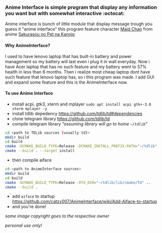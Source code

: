### Anime Interface is simple program that display any information you want but with somewhat interactive :octocat:
Anime interface is bunch of little module that display message trough you guess it "anime interface" this program feature character [Maid Chan](https://sakurasounopetnakanojo.fandom.com/wiki/Maid) from anime [Sakurasou no Pet na Kanojo](https://myanimelist.net/anime/13759/Sakurasou_no_Pet_na_Kanojo)

#### Why AnimeInterface?
I used to have lenovo laptop that has built-in battery and power management so my battery will last even i plug it in wall everyday. Now i have Acer laptop that has no such feature and my battery went to 57% health in less than 6 months. Then i realize most cheap laptop dont have such feature that lenovo laptop has, so i this program was made. I add GUI and expand some feature and this is the AnimeInterface now.

#### To use Anime Interface
* install acpi, gtk3, xterm and mplayer `sudo apt install acpi gtk+-3.0 xterm mplayer -y`
* install tdlib depedency <https://github.com/tdlib/td#dependencies>
* clone telegram library <https://github.com/tdlib/td>
* compile telegram library _"assuming library will go to home `~/tdlib`"_
```bash
cd <path to TDLib sources (usually td)>
mkdir build
cd build
cmake -DCMAKE_BUILD_TYPE=Release -DCMAKE_INSTALL_PREFIX:PATH="~/tdlib" ..
cmake --build . --target install
```
* then compile aiface
```bash
cd <path to AnimeInterface sources>
mkdir build
cd build
cmake -DCMAKE_BUILD_TYPE=Release -DTd_DIR="~/tdlib/lib/cmake/Td" ..
cmake --build .
```
* add `aiface` to startup <https://github.com/catzy007/AnimeInterface/wiki/Add-Aiface-to-startup>
* and you're done!

_some image copyright goes to the respective owner_

_personal use only!_
